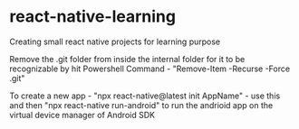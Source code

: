 # react-native-learning
Creating small react native projects for learning purpose

Remove the .git folder from inside the internal folder for it to be recognizable by hit 
Powershell Command - "Remove-Item -Recurse -Force .git"

To create a new app - "npx react-native@latest init AppName" - use this and then "npx react-native run-android" to run the andrioid app on the virtual device manager of Android SDK
